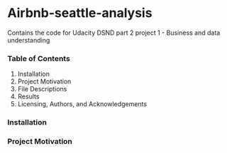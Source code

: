 # Airbnb-seattle-analysis
Contains the code for Udacity DSND part 2 project 1 - Business and data understanding

### Table of Contents
  1. Installation
  2. Project Motivation
  3. File Descriptions
  4. Results
  5. Licensing, Authors, and Acknowledgements

### Installation




### Project Motivation



